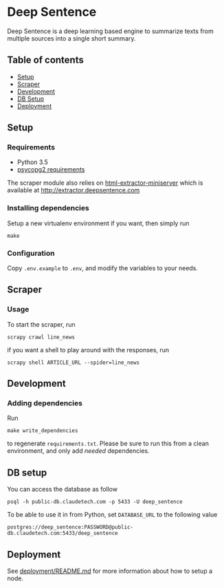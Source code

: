 # Deep Sentence

Deep Sentence is a deep learning based engine to summarize texts from multiple
sources into a single short summary.

## Table of contents

* [Setup](#setup)
* [Scraper](#scraper)
* [Development](#development)
* [DB Setup](#db-setup)
* [Deployment](#deployment)

## Setup

### Requirements

* Python 3.5
* [psycopg2 requirements](http://initd.org/psycopg/docs/install.html)

The scraper module also relies on [html-extractor-miniserver](https://github.com/tuvistavie/html-extractor-miniserver) which
is available at http://extractor.deepsentence.com

### Installing dependencies

Setup a new virtualenv environment if you want, then simply run

```
make
```

### Configuration

Copy `.env.example` to `.env`, and modify the variables to your needs.

## Scraper

### Usage

To start the scraper, run

```
scrapy crawl line_news
```

if you want a shell to play around with the responses, run

```
scrapy shell ARTICLE_URL --spider=line_news
```

## Development

### Adding dependencies

Run

```
make write_dependencies
```

to regenerate `requirements.txt`.
Please be sure to run this from a clean environment, and only add *needed* dependencies.

## DB setup

You can access the database as follow

```
psql -h public-db.claudetech.com -p 5433 -U deep_sentence
```

To be able to use it in from Python, set `DATABASE_URL` to the following value

```
postgres://deep_sentence:PASSWORD@public-db.claudetech.com:5433/deep_sentence
```

## Deployment

See [deployment/README.md](./deployment/README.md) for more information about how to setup a node.
